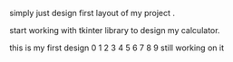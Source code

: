 simply just design first layout of my project .

start working with tkinter library to design my calculator.

this is my first design 
0 1 2
3 4 5
6 7 8
  9
  still working on it 
